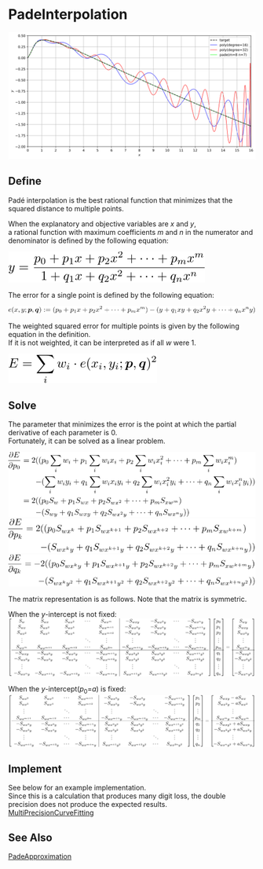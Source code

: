# PadeInterpolation

![fitting benchmark](https://github.com/tk-yoshimura/PadeInterpolation/blob/main/figures/fitting_benchmark.svg)  

## Define
Padé interpolation is the best rational function that minimizes that the squared distance to multiple points.  

When the explanatory and objective variables are *x* and *y*,  
a rational function with maximum coefficients *m* and *n* in the numerator and denominator is defined by the following equation:

![pade define](https://github.com/tk-yoshimura/PadeInterpolation/blob/main/figures/pade_define.svg)  

The error for a single point is defined by the following equation:  

![pade error](https://github.com/tk-yoshimura/PadeInterpolation/blob/main/figures/pade_error.svg)  

The weighted squared error for multiple points is given by the following equation in the definition.   
If it is not weighted, it can be interpreted as if all *w* were 1.

![pade error sum](https://github.com/tk-yoshimura/PadeInterpolation/blob/main/figures/pade_error_sum.svg)  

## Solve
The parameter that minimizes the error is the point at which the partial derivative of each parameter is 0.  
Fortunately, it can be solved as a linear problem.

![pade partial p0](https://github.com/tk-yoshimura/PadeInterpolation/blob/main/figures/pade_partial_p0.svg)  
![pade partial pk](https://github.com/tk-yoshimura/PadeInterpolation/blob/main/figures/pade_partial_pk.svg)  
![pade partial qk](https://github.com/tk-yoshimura/PadeInterpolation/blob/main/figures/pade_partial_qk.svg)  

The matrix representation is as follows. Note that the matrix is symmetric.  

When the *y*-intercept is not fixed:  
![pade matrix with intercept](https://github.com/tk-yoshimura/PadeInterpolation/blob/main/figures/pade_matrix_with_intercept.svg)  

When the *y*-intercept(*p*<sub>0</sub>=*a*) is fixed:  
![pade matrix without intercept](https://github.com/tk-yoshimura/PadeInterpolation/blob/main/figures/pade_matrix_without_intercept.svg)  

## Implement
See below for an example implementation.  
Since this is a calculation that produces many digit loss, the double precision does not produce the expected results.  
[MultiPrecisionCurveFitting](https://github.com/tk-yoshimura/MultiPrecisionCurveFitting)

## See Also
[PadeApproximation](https://github.com/tk-yoshimura/PadeApproximation)